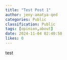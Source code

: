 ```yaml
---
title: "Test Post 1"
author: jeny-amatya-qed
categories: Public
classification: Public
tags: [opinion,about]
date: 2024-11-04 02:40:58 
likes: 0
---
```


test